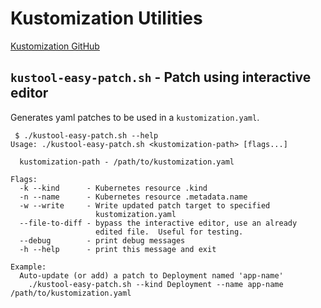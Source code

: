 # Kustomization Utilities

[Kustomization GitHub](https://github.com/kubernetes-sigs/kustomize)

## `kustool-easy-patch.sh` - Patch using interactive editor
Generates yaml patches to be used in a `kustomization.yaml`.

``` shell
 $ ./kustool-easy-patch.sh --help
Usage: ./kustool-easy-patch.sh <kustomization-path> [flags...]

  kustomization-path - /path/to/kustomization.yaml

Flags:
  -k --kind      - Kubernetes resource .kind
  -n --name      - Kubernetes resource .metadata.name
  -w --write     - Write updated patch target to specified
                   kustomization.yaml
  --file-to-diff - bypass the interactive editor, use an already
                   edited file.  Useful for testing.
  --debug        - print debug messages
  -h --help      - print this message and exit

Example:
  Auto-update (or add) a patch to Deployment named 'app-name'
    ./kustool-easy-patch.sh --kind Deployment --name app-name /path/to/kustomization.yaml
```
